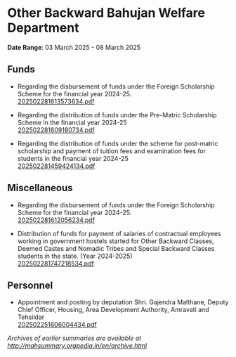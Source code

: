 # Other Backward Bahujan Welfare Department

**Date Range**: 03 March 2025 - 08 March 2025


## Funds
- Regarding the disbursement of funds under the Foreign Scholarship Scheme for the financial year 2024-25.\
  [202502281613573634.pdf](https://gr.maharashtra.gov.in/Site/Upload/Government%20Resolutions/English/202502281613573634.pdf)

- Regarding the distribution of funds under the Pre-Matric Scholarship Scheme in the financial year 2024-25\
  [202502281609180734.pdf](https://gr.maharashtra.gov.in/Site/Upload/Government%20Resolutions/English/202502281609180734.pdf)

- Regarding the distribution of funds under the scheme for post-matric scholarship and payment of tuition fees and examination fees for students in the financial year 2024-25\
  [202502281459424134.pdf](https://gr.maharashtra.gov.in/Site/Upload/Government%20Resolutions/English/202502281459424134.pdf)

## Miscellaneous
- Regarding the disbursement of funds under the Foreign Scholarship Scheme for the financial year 2024-25.\
  [202502281612056234.pdf](https://gr.maharashtra.gov.in/Site/Upload/Government%20Resolutions/English/202502281612056234.pdf)

- Distribution of funds for payment of salaries of contractual employees working in government hostels started for Other Backward Classes, Deemed Castes and Nomadic Tribes and Special Backward Classes students in the state. (Year 2024-2025)\
  [202502281747218534.pdf](https://gr.maharashtra.gov.in/Site/Upload/Government%20Resolutions/English/202502281747218534.pdf)

## Personnel
- Appointment and posting by deputation Shri. Gajendra Malthane, Deputy Chief Officer, Housing, Area Development Authority, Amravati and Tehsildar\
  [202502251606004434.pdf](https://gr.maharashtra.gov.in/Site/Upload/Government%20Resolutions/English/202502251606004434.pdf)


*Archives of earlier summaries are available at http://mahsummary.orgpedia.in/en/archive.html*